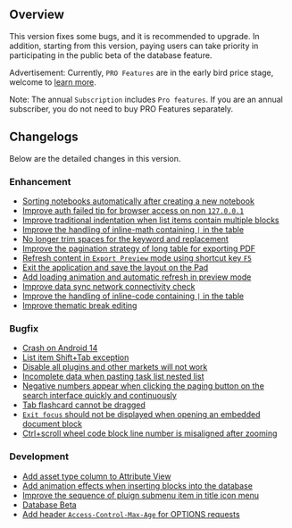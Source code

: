 ## Overview

This version fixes some bugs, and it is recommended to upgrade. In addition, starting from this version, paying users can take priority in participating in the public beta of the database feature.

Advertisement: Currently, `PRO Features` are in the early bird price stage, welcome to [learn more](https://b3log.org/siyuan/pricing.html).

Note: The annual `Subscription` includes `Pro features`. If you are an annual subscriber, you do not need to buy PRO Features separately.

## Changelogs

Below are the detailed changes in this version.

### Enhancement

* [Sorting notebooks automatically after creating a new notebook](https://github.com/siyuan-note/siyuan/issues/9213)
* [Improve auth failed tip for browser access on non `127.0.0.1`](https://github.com/siyuan-note/siyuan/issues/9224)
* [Improve traditional indentation when list items contain multiple blocks](https://github.com/siyuan-note/siyuan/issues/9226)
* [Improve the handling of inline-math containing `|` in the table](https://github.com/siyuan-note/siyuan/issues/9227)
* [No longer trim spaces for the keyword and replacement](https://github.com/siyuan-note/siyuan/issues/9229)
* [Improve the pagination strategy of long table for exporting PDF](https://github.com/siyuan-note/siyuan/pull/9234)
* [Refresh content in `Export Preview` mode using shortcut key `F5`](https://github.com/siyuan-note/siyuan/issues/9235)
* [Exit the application and save the layout on the Pad](https://github.com/siyuan-note/siyuan/issues/9244)
* [Add loading animation and automatic refresh in preview mode](https://github.com/siyuan-note/siyuan/issues/9247)
* [Improve data sync network connectivity check](https://github.com/siyuan-note/siyuan/issues/9251)
* [Improve the handling of inline-code containing `|` in the table](https://github.com/siyuan-note/siyuan/issues/9252)
* [Improve thematic break editing](https://github.com/siyuan-note/siyuan/issues/9259)

### Bugfix

* [Crash on Android 14](https://github.com/siyuan-note/siyuan/issues/9212)
* [List item Shift+Tab exception](https://github.com/siyuan-note/siyuan/issues/9237)
* [Disable all plugins and other markets will not work](https://github.com/siyuan-note/siyuan/issues/9238)
* [Incomplete data when pasting task list nested list](https://github.com/siyuan-note/siyuan/issues/9239)
* [Negative numbers appear when clicking the paging button on the search interface quickly and continuously](https://github.com/siyuan-note/siyuan/issues/9243)
* [Tab flashcard cannot be dragged](https://github.com/siyuan-note/siyuan/issues/9250)
* [`Exit focus` should not be displayed when opening an embedded document block](https://github.com/siyuan-note/siyuan/issues/9254)
* [Ctrl+scroll wheel code block line number is misaligned after zooming](https://github.com/siyuan-note/siyuan/issues/9260)

### Development

* [Add asset type column to Attribute View](https://github.com/siyuan-note/siyuan/issues/8895)
* [Add animation effects when inserting blocks into the database](https://github.com/siyuan-note/siyuan/issues/9092)
* [Improve the sequence of pluign submenu item in title icon menu](https://github.com/siyuan-note/siyuan/pull/9225)
* [Database Beta](https://github.com/siyuan-note/siyuan/issues/9242)
* [Add header `Access-Control-Max-Age` for OPTIONS requests](https://github.com/siyuan-note/siyuan/pull/9257)
